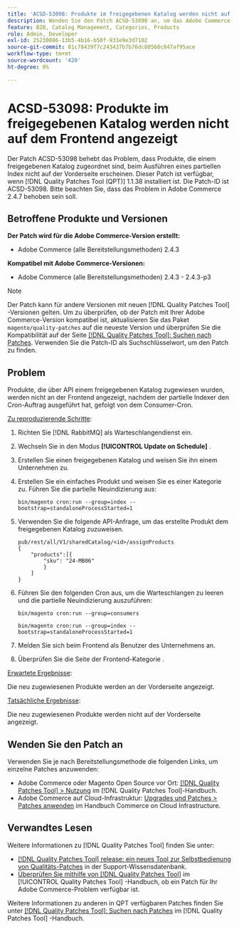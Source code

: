 ```yaml
---
title: 'ACSD-53098: Produkte im freigegebenen Katalog werden nicht auf dem Frontend angezeigt'
description: Wenden Sie den Patch ACSD-53098 an, um das Adobe Commerce-Problem zu beheben, bei dem Produkte, die einem freigegebenen Katalog zugewiesen sind, beim Ausführen eines partiellen Index nicht auf dem Frontend angezeigt werden.
feature: B2B, Catalog Management, Categories, Products
role: Admin, Developer
exl-id: 25230086-13b5-4b16-b50f-931e9e3d7102
source-git-commit: 81c78439f7c243437b7b76dc80560c847af95ace
workflow-type: tm+mt
source-wordcount: '420'
ht-degree: 0%

---
```


# ACSD-53098: Produkte im freigegebenen Katalog werden nicht auf dem Frontend angezeigt

Der Patch ACSD-53098 behebt das Problem, dass Produkte, die einem freigegebenen Katalog zugeordnet sind, beim Ausführen eines partiellen Index nicht auf der Vorderseite erscheinen. Dieser Patch ist verfügbar, wenn [!DNL Quality Patches Tool (QPT)] 1.1.38 installiert ist. Die Patch-ID ist ACSD-53098. Bitte beachten Sie, dass das Problem in Adobe Commerce 2.4.7 behoben sein soll.

## Betroffene Produkte und Versionen

**Der Patch wird für die Adobe Commerce-Version erstellt:**

* Adobe Commerce (alle Bereitstellungsmethoden) 2.4.3

**Kompatibel mit Adobe Commerce-Versionen:**

* Adobe Commerce (alle Bereitstellungsmethoden) 2.4.3 - 2.4.3-p3

>[!NOTE]
>
>Der Patch kann für andere Versionen mit neuen [!DNL Quality Patches Tool] -Versionen gelten. Um zu überprüfen, ob der Patch mit Ihrer Adobe Commerce-Version kompatibel ist, aktualisieren Sie das Paket `magento/quality-patches` auf die neueste Version und überprüfen Sie die Kompatibilität auf der Seite [[!DNL Quality Patches Tool]: Suchen nach Patches](https://experienceleague.adobe.com/tools/commerce-quality-patches/index.html). Verwenden Sie die Patch-ID als Suchschlüsselwort, um den Patch zu finden.

## Problem

Produkte, die über API einem freigegebenen Katalog zugewiesen wurden, werden nicht an der Frontend angezeigt, nachdem der partielle Indexer den Cron-Auftrag ausgeführt hat, gefolgt von dem Consumer-Cron.

<u>Zu reproduzierende Schritte</u>:

1. Richten Sie [!DNL RabbitMQ] als Warteschlangendienst ein.
1. Wechseln Sie in den Modus **[!UICONTROL Update on Schedule]** .
1. Erstellen Sie einen freigegebenen Katalog und weisen Sie ihn einem Unternehmen zu.
1. Erstellen Sie ein einfaches Produkt und weisen Sie es einer Kategorie zu. Führen Sie die partielle Neuindizierung aus:

   `bin/magento cron:run --group=index --bootstrap=standaloneProcessStarted=1`

1. Verwenden Sie die folgende API-Anfrage, um das erstellte Produkt dem freigegebenen Katalog zuzuweisen.

   ```
   pub/rest/all/V1/sharedCatalog/<id>/assignProducts
   {
       "products":[{
           "sku": "24-MB06"
           }
       ]
   }
   ```

1. Führen Sie den folgenden Cron aus, um die Warteschlangen zu leeren und die partielle Neuindizierung auszuführen:

   `bin/magento cron:run --group=consumers`

   `bin/magento cron:run --group=index --bootstrap=standaloneProcessStarted=1`

1. Melden Sie sich beim Frontend als Benutzer des Unternehmens an.
1. Überprüfen Sie die Seite der Frontend-Kategorie .

<u>Erwartete Ergebnisse</u>:

Die neu zugewiesenen Produkte werden an der Vorderseite angezeigt.

<u>Tatsächliche Ergebnisse</u>:

Die neu zugewiesenen Produkte werden nicht auf der Vorderseite angezeigt.

## Wenden Sie den Patch an

Verwenden Sie je nach Bereitstellungsmethode die folgenden Links, um einzelne Patches anzuwenden:

* Adobe Commerce oder Magento Open Source vor Ort: [[!DNL Quality Patches Tool] > Nutzung](/help/tools/quality-patches-tool/usage.md) im [!DNL Quality Patches Tool]-Handbuch.
* Adobe Commerce auf Cloud-Infrastruktur: [Upgrades und Patches > Patches anwenden](https://experienceleague.adobe.com/docs/commerce-cloud-service/user-guide/develop/upgrade/apply-patches.html) im Handbuch Commerce on Cloud Infrastructure.

## Verwandtes Lesen

Weitere Informationen zu [!DNL Quality Patches Tool] finden Sie unter:

* [[!DNL Quality Patches Tool] release: ein neues Tool zur Selbstbedienung von Qualitäts-Patches](https://experienceleague.adobe.com/en/docs/commerce-knowledge-base/kb/announcements/commerce-announcements/magento-quality-patches-released-new-tool-to-self-serve-quality-patches) in der Support-Wissensdatenbank.
* [Überprüfen Sie mithilfe von  [!DNL Quality Patches Tool]](/help/tools/quality-patches-tool/patches-available-in-qpt/check-patch-for-magento-issue-with-magento-quality-patches.md) im [!UICONTROL Quality Patches Tool] -Handbuch, ob ein Patch für Ihr Adobe Commerce-Problem verfügbar ist.


Weitere Informationen zu anderen in QPT verfügbaren Patches finden Sie unter [[!DNL Quality Patches Tool]: Suchen nach Patches](https://experienceleague.adobe.com/tools/commerce-quality-patches/index.html) im [!DNL Quality Patches Tool] -Handbuch.
